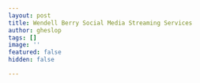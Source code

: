 ```yaml
---
layout: post
title: Wendell Berry Social Media Streaming Services
author: gheslop
tags: []
image: ''
featured: false
hidden: false

---
```

